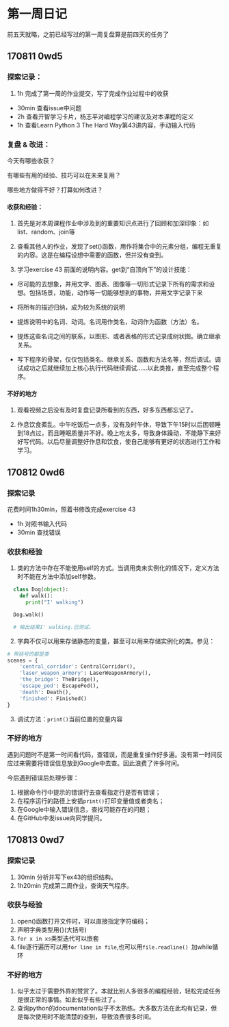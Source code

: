 # 第一周日记

前五天就略，之前已经写过的第一周复盘算是前四天的任务了

## 170811 0wd5

### 探索记录：

1. 1h 完成了第一周的作业提交，写了完成作业过程中的收获
- 30min 查看issue中问题  
- 2h 查看开智学习卡片，杨志平对编程学习的建议及对本课程的定义
- 1h 查看Learn Python 3 The Hard Way第43讲内容，手动输入代码

### 复盘 & 改进：
今天有哪些收获？

有哪些有用的经验、技巧可以在未来复用？

哪些地方做得不好？打算如何改进？

#### 收获和经验：
1. 首先是对本周课程作业中涉及到的重要知识点进行了回顾和加深印象：如list、random、join等

2. 查看其他人的作业，发现了set()函数，用作将集合中的元素分组，编程无重复的内容。这是在编程设想中需要的函数，但并没有查到。

3. 学习exercise 43 前面的说明内容。get到“自顶向下”的设计技能：
  - 尽可能的去想象，并用文字、图表、图像等一切形式记录下所有的需求和设想。包括场景，功能，动作等一切能够想到的事物，并用文字记录下来

  - 将所有的描述归纳，成为较为系统的说明

  - 提炼说明中的名词、动词。名词用作类名，动词作为函数（方法）名。

  - 提炼这些名词之间的联系，以图形、或者表格的形式记录成树状图。确立继承关系。

  - 写下程序的骨架，仅仅包括类名、继承关系、函数和方法名等，然后调试。调试成功之后就继续加上核心执行代码继续调试……以此类推，直至完成整个程序。

#### 不好的地方
1. 观看视频之后没有及时复盘记录所看到的东西，好多东西都忘记了。

2. 作息饮食紊乱。中午吃饭后一点多，没有及时午休，导致下午15时以后困顿睡到18点过，而且睡眠质量并不好。晚上吃太多，导致身体躁动，不能静下来好好写代码。以后尽量调整好作息和饮食，使自己能够有更好的状态进行工作和学习。


## 170812 0wd6
### 探索记录
花费时间1h30min，照着书修改完成exercise 43
  - 1h 对照书输入代码
  - 30min 查找错误
### 收获和经验
1. 类的方法中存在不能使用self的方式。当调用类未实例化的情况下，定义方法时不能在方法中添加self参数。

```python
  class Dog(object):
    def walk():
      print("I' walking")

  Dog.walk()  

  # 输出结果I' walking.已测试。
  ```
2. 字典不仅可以用来存储静态的变量，甚至可以用来存储实例化的类。参见：

```Python
# 带括号的都是类
scenes = {
    'central_corridor': CentralCorridor(),
    'laser_weapon_armory': LaserWeaponArmory(),
    'the_bridge': TheBridge(),
    'escape_pod': EscapePod(),
    'death': Death(),
    'finished': Finished()
}
```
3. 调试方法：`print()`当前位置的变量内容

### 不好的地方
遇到问题时不是第一时间看代码，查错误，而是重复操作好多遍。没有第一时间反应过来需要将错误信息放到Google中去查。因此浪费了许多时间。

今后遇到错误后处理步骤：

1. 根据命令行中提示的错误行去查看指定行是否有错误；
2. 在程序运行的路径上安插`print()`打印变量值或者类名；
3. 在Google中输入错误信息，查找可能存在的问题；
4. 在GitHub中发issue向同学提问。

## 170813 0wd7
### 探索记录
1. 30min 分析并写下ex43的组织结构。
2. 1h20min 完成第二周作业，查询天气程序。

### 收获与经验

1. open()函数打开文件时，可以直接指定字符编码；
2. 声明字典类型用{}(大括号)
3. `for x in xs`类型迭代可以嵌套
4. file逐行遍历可以用`for line in file`,也可以用`file.readline() `加while循环
### 不好的地方
1. 似乎太过于需要外界的赞赏了。本就比别人多很多的编程经验，轻松完成任务是很正常的事情。如此似乎有些过了。
2. 查询python的documentation似乎不太熟练。大多数方法在此均有记录，但是每次使用时不能清楚的查到，导致浪费很多时间。
